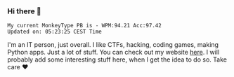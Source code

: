 ### Hi there 👋
<!-- PB START -->
```
My current MonkeyType PB is - WPM:94.21 Acc:97.42
Updated on: 05:23:25 CEST Time
```
<!-- PB END -->
I'm an IT person, just overall. I like CTFs, hacking, coding games, making Python apps. Just a lot of stuff.
You can check out my website [here](https://skill3472.github.io/).
I will probably add some interesting stuff here, when I get the idea to do so. Take care ❤️
